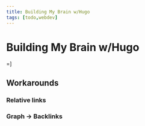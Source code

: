 ```yaml
---
title: Building My Brain w/Hugo
tags: [todo,webdev]
---
```


# Building My Brain w/Hugo

=]

## Workarounds

### Relative links

<!-- https://nick.groenen.me/notes/relative-linking-in-hugo/
#:~:text=Hugo%20doesn't%20currently%20support,named%20functions%20from%20within%20templates). -->

### Graph -> Backlinks


